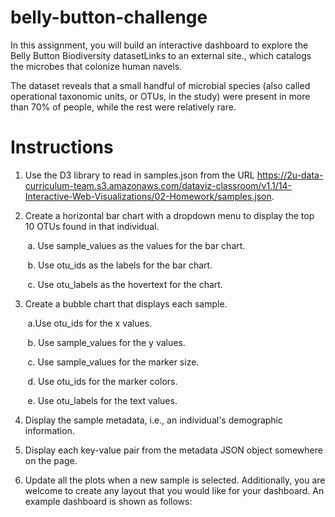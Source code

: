 # belly-button-challenge

In this assignment, you will build an interactive dashboard to explore the Belly Button Biodiversity datasetLinks to an external site., which catalogs the microbes that colonize human navels.

The dataset reveals that a small handful of microbial species (also called operational taxonomic units, or OTUs, in the study) were present in more than 70% of people, while the rest were relatively rare.

# Instructions

1. Use the D3 library to read in samples.json from the URL https://2u-data-curriculum-team.s3.amazonaws.com/dataviz-classroom/v1.1/14-Interactive-Web-Visualizations/02-Homework/samples.json.

2. Create a horizontal bar chart with a dropdown menu to display the top 10 OTUs found in that individual.

&nbsp;&nbsp;&nbsp;&nbsp;&nbsp;&nbsp; a. Use sample_values as the values for the bar chart.

&nbsp;&nbsp;&nbsp;&nbsp;&nbsp;&nbsp; b. Use otu_ids as the labels for the bar chart.

&nbsp;&nbsp;&nbsp;&nbsp;&nbsp;&nbsp; c. Use otu_labels as the hovertext for the chart.

3. Create a bubble chart that displays each sample.

&nbsp;&nbsp;&nbsp;&nbsp;&nbsp;&nbsp; a.Use otu_ids for the x values.

&nbsp;&nbsp;&nbsp;&nbsp;&nbsp;&nbsp; b. Use sample_values for the y values.

&nbsp;&nbsp;&nbsp;&nbsp;&nbsp;&nbsp; c. Use sample_values for the marker size.

&nbsp;&nbsp;&nbsp;&nbsp;&nbsp;&nbsp; d. Use otu_ids for the marker colors.

&nbsp;&nbsp;&nbsp;&nbsp;&nbsp;&nbsp; e. Use otu_labels for the text values.

4. Display the sample metadata, i.e., an individual's demographic information.

5. Display each key-value pair from the metadata JSON object somewhere on the page.

6. Update all the plots when a new sample is selected. Additionally, you are welcome to create any layout that you would like for your dashboard. An example dashboard is shown as follows:
